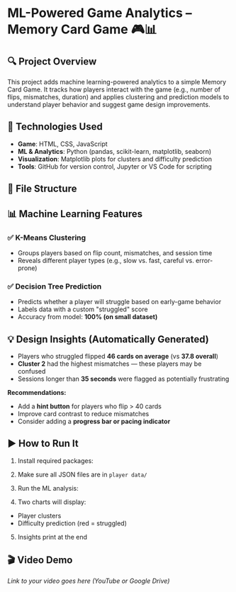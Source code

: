 # ML-Powered Game Analytics – Memory Card Game 🎮📊

## 🔍 Project Overview

This project adds machine learning-powered analytics to a simple Memory Card Game. It tracks how players interact with the game (e.g., number of flips, mismatches, duration) and applies clustering and prediction models to understand player behavior and suggest game design improvements.

## 🧠 Technologies Used

- **Game**: HTML, CSS, JavaScript
- **ML & Analytics**: Python (pandas, scikit-learn, matplotlib, seaborn)
- **Visualization**: Matplotlib plots for clusters and difficulty prediction
- **Tools**: GitHub for version control, Jupyter or VS Code for scripting

## 📂 File Structure


## 📊 Machine Learning Features

### ✅ K-Means Clustering
- Groups players based on flip count, mismatches, and session time
- Reveals different player types (e.g., slow vs. fast, careful vs. error-prone)

### ✅ Decision Tree Prediction
- Predicts whether a player will struggle based on early-game behavior
- Labels data with a custom "struggled" score
- Accuracy from model: **100% (on small dataset)**

## 💡 Design Insights (Automatically Generated)

- Players who struggled flipped **46 cards on average** (vs **37.8 overall**)
- **Cluster 2** had the highest mismatches — these players may be confused
- Sessions longer than **35 seconds** were flagged as potentially frustrating

**Recommendations:**
- Add a **hint button** for players who flip > 40 cards
- Improve card contrast to reduce mismatches
- Consider adding a **progress bar or pacing indicator**

## ▶️ How to Run It

1. Install required packages:

2. Make sure all JSON files are in `player data/`

3. Run the ML analysis:

4. Two charts will display:
- Player clusters
- Difficulty prediction (red = struggled)

5. Insights print at the end

## 🎬 Video Demo

_Link to your video goes here (YouTube or Google Drive)_


